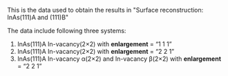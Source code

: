 This is the data used to obtain the results in "Surface reconstruction: InAs(111)A and (111)B"

The data include following three systems:

1. InAs(111)A In-vacancy(2×2) with **enlargement** = “1 1 1”
2. InAs(111)A In-vacancy(2×2) with **enlargement** = “2 2 1”
3. InAs(111)A In-vacancy α(2×2) and In-vacancy β(2×2) with **enlargement** = “2 2 1”
